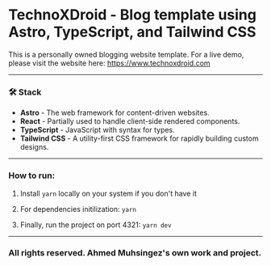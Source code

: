 # **TechnoXDroid - Blog template using Astro, TypeScript, and Tailwind CSS**

This is a personally owned blogging website template. For a live demo, please visit the website here: https://www.technoxdroid.com

---  
### 🛠️ Stack
- **Astro** - The web framework for content-driven websites.
- **React** - Partially used to handle client-side rendered components.
- **TypeScript** - JavaScript with syntax for types.
- **Tailwind CSS** - A utility-first CSS framework for rapidly building custom designs.

---
### How to run: 

1. Install `yarn` locally on your system if you don't have it

2. For dependencies initilization: `yarn` 

3. Finally, run the project on port 4321: `yarn dev`

---
### All rights reserved. Ahmed Muhsingez's own work and project.
